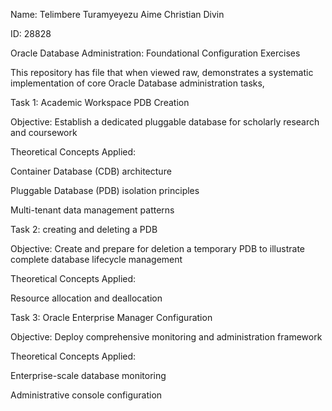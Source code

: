 Name: Telimbere Turamyeyezu Aime Christian Divin

ID: 28828



Oracle Database Administration: Foundational Configuration Exercises

This repository has file that when viewed raw, demonstrates a systematic implementation of core Oracle Database administration tasks, 



Task 1: Academic Workspace PDB Creation

Objective: Establish a dedicated pluggable database for scholarly research and coursework

Theoretical Concepts Applied:

Container Database (CDB) architecture

Pluggable Database (PDB) isolation principles

Multi-tenant data management patterns



Task 2: creating and deleting a PDB

Objective: Create and prepare for deletion a temporary PDB to illustrate complete database lifecycle management

Theoretical Concepts Applied:

Resource allocation and deallocation



Task 3: Oracle Enterprise Manager Configuration

Objective: Deploy comprehensive monitoring and administration framework

Theoretical Concepts Applied:

Enterprise-scale database monitoring

Administrative console configuration

